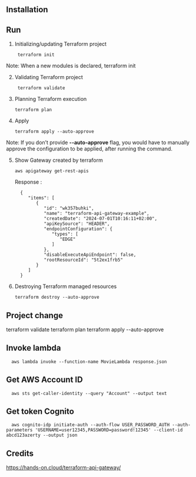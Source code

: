 

## Installation

## Run

1. Initializing/updating Terraform project

        terraform init

Note: When a new modules is declared, terraform init

2. Validating Terraform project

        terraform validate

3. Planning Terraform execution

       terraform plan

4. Apply

       terraform apply --auto-approve

Note: If you don’t provide __--auto-approve__ flag, you would have to manually approve the configuration to be applied, after running the command.


5. Show Gateway created by terraform

       aws apigateway get-rest-apis

   Response :

         {
            "items": [
               {
                  "id": "wk357buhki",
                  "name": "terraform-api-gateway-example",
                  "createdDate": "2024-07-01T10:16:11+02:00",
                  "apiKeySource": "HEADER",
                  "endpointConfiguration": {
                     "types": [
                        "EDGE"
                     ]
                  },
                  "disableExecuteApiEndpoint": false,
                  "rootResourceId": "5t2ex1frb5"
               }
            ]
         }

6. Destroying Terraform managed resources

       terraform destroy --auto-approve


## Project change

   terraform validate
   terraform plan
   terraform apply --auto-approve



## Invoke lambda

      aws lambda invoke --function-name MovieLambda response.json


## Get AWS Account ID


      aws sts get-caller-identity --query "Account" --output text

## Get token Cognito

      aws cognito-idp initiate-auth --auth-flow USER_PASSWORD_AUTH --auth-parameters 'USERNAME=user12345,PASSWORD=password!12345' --client-id abcd123azerty --output json

## Credits

https://hands-on.cloud/terraform-api-gateway/




